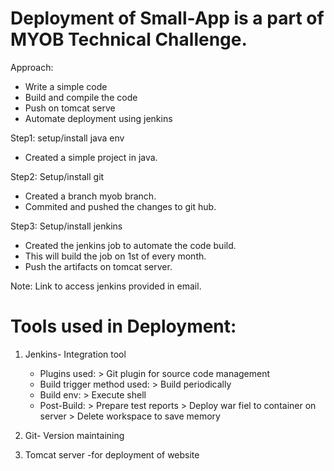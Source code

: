 
# Deployment of Small-App is a part of  MYOB Technical Challenge.

Approach:
  - Write a simple code
  - Build and compile the code
  - Push on tomcat serve
  - Automate deployment using jenkins


Step1: setup/install java env

  - Created a simple project in java.
  
Step2: Setup/install git

  - Created a branch myob branch.
  - Commited and pushed the changes to git hub.
    
Step3: Setup/install jenkins 

  - Created the jenkins job to automate the code build.
  - This will build the job on 1st of every month.
  - Push the artifacts on tomcat server.

Note: Link to access jenkins provided in email.

# Tools used in Deployment:
1. Jenkins- Integration tool 
   - Plugins used:
            > Git plugin for source code management 
   - Build trigger method used:
            > Build periodically
   - Build env:
            > Execute shell
   - Post-Build:
            > Prepare test reports
            > Deploy war fiel to container on server
            > Delete workspace to save memory

3. Git- Version maintaining
4. Tomcat server -for deployment of website
